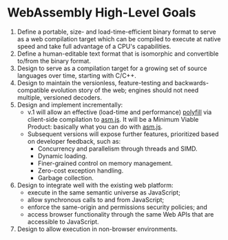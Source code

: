 # WebAssembly High-Level Goals

1. Define a portable, size- and load-time-efficient binary format to serve as a
   web compilation target which can be compiled to execute at native speed and
   take full advantage of a CPU's capabilities.
2. Define a human-editable text format that is isomorphic and convertible
   to/from the binary format.
3. Design to serve as a compilation target for a growing set of source languages
   over time, starting with C/C++.
4. Design to maintain the versionless, feature-testing and backwards-compatible
   evolution story of the web; engines should not need multiple, versioned
   decoders.
5. Design and implement incrementally:
    * v.1 will allow an effective (load-time and performance) [polyfill][] via
      client-side compilation to [asm.js][]. It will be a Minimum Viable
      Product: basically what you can do with [asm.js][].
	* Subsequent versions will expose further features, prioritized based on
      developer feedback, such as:
	  - Concurrency and parallelism through threads and SIMD.
	  - Dynamic loading.
	  - Finer-grained control on memory management.
	  - Zero-cost exception handling.
	  - Garbage collection.
6. Design to integrate well with the existing web platform:
    * execute in the same semantic universe as JavaScript;
    * allow synchronous calls to and from JavaScript;
    * enforce the same-origin and permissions security policies; and
    * access browser functionality through the same Web APIs that are accessible
      to JavaScript.
7. Design to allow execution in non-browser environments.

  [polyfill]: https://github.com/WebAssembly/polyfill
  [asm.js]: http://asmjs.org
